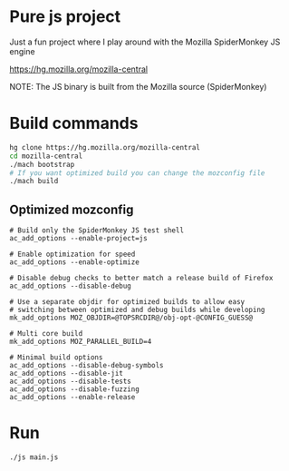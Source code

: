 # Pure js project
Just a fun project where I play around with the Mozilla SpiderMonkey JS engine

https://hg.mozilla.org/mozilla-central

NOTE: The JS binary is built from the Mozilla source (SpiderMonkey)

# Build commands
```bash
hg clone https://hg.mozilla.org/mozilla-central
cd mozilla-central
./mach bootstrap
# If you want optimized build you can change the mozconfig file
./mach build
```

## Optimized mozconfig
```
# Build only the SpiderMonkey JS test shell
ac_add_options --enable-project=js

# Enable optimization for speed
ac_add_options --enable-optimize

# Disable debug checks to better match a release build of Firefox
ac_add_options --disable-debug

# Use a separate objdir for optimized builds to allow easy
# switching between optimized and debug builds while developing
mk_add_options MOZ_OBJDIR=@TOPSRCDIR@/obj-opt-@CONFIG_GUESS@

# Multi core build
mk_add_options MOZ_PARALLEL_BUILD=4

# Minimal build options
ac_add_options --disable-debug-symbols
ac_add_options --disable-jit
ac_add_options --disable-tests
ac_add_options --disable-fuzzing
ac_add_options --enable-release
```

# Run 
```bash
./js main.js
```